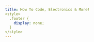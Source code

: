 ```yaml
---
title: How To Code, Electronics & More!
<style>
  .footer {
    display: none;
  }
</style>
---
```

